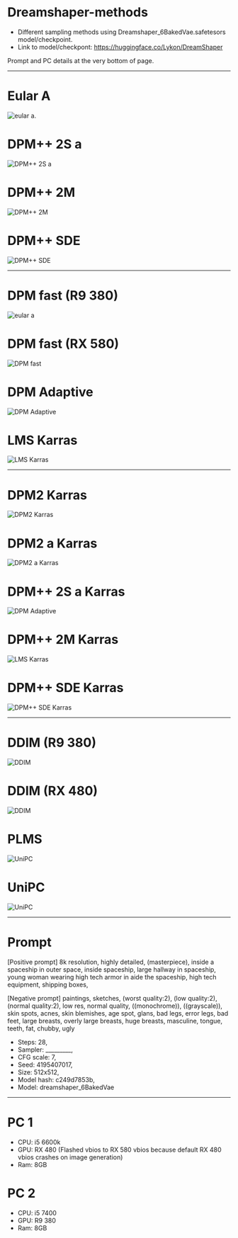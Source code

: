 # Dreamshaper-methods
- Different sampling methods using Dreamshaper_6BakedVae.safetesors model/checkpoint.
- Link to model/checkpont: https://huggingface.co/Lykon/DreamShaper

Prompt and PC details at the very bottom of page. 

---------------------------------------------------

# Eular A
![eular a](images/001_Eular_A_00055-4195407017.png).

# DPM++ 2S a
![DPM++ 2S a](images/003_DPM++_2S_a_00000-4195407017.png)

# DPM++ 2M
![DPM++ 2M](images/004_DPM++_2M_00057-4195407017.png)

# DPM++ SDE
![DPM++ SDE](images/005_DPM++_SDE_00058-4195407017.png)

---------------------------------------------------

# DPM fast (R9 380)
![eular a](images/006_01_DPM_fast_R9_380_[4m]_00001-4195407017.png)

# DPM fast (RX 580)
![DPM fast](images/006_02_DPM_fast_RX_580_[3m50s]_000059-4195407017.png)

# DPM Adaptive
![DPM Adaptive](images/007_DPM_Adaptive_[22min]_00000-4195407017.png)

# LMS Karras
![LMS Karras](images/008_LMS_Karras_00060-4195407017.png)

---------------------------------------------------

# DPM2 Karras
![DPM2 Karras](images/009_DPM2_Karras_00001-4195407017.png)

# DPM2 a Karras
![DPM2 a Karras](images/010_DPM2_a_Karras_[7m_22s]_00000-4195407017.png)

# DPM++ 2S a Karras
![DPM Adaptive](images/011_DPM++_2S_a_Karras[7m27s]_00002-4195407017.png)

# DPM++ 2M Karras
![LMS Karras](images/012_DPM++_2M_Karras_[3m_21s]_00001-4195407017.png)

# DPM++ SDE Karras
![DPM++ SDE Karras](images/013_DPM++_SDE_Karras_00056-4195407017.png)

---------------------------------------------------

# DDIM (R9 380)
![DDIM](images/014_01_DDIM_[2m20s]_R8_380_00005-4195407017.png)

# DDIM (RX 480)
![DDIM](images/014_02_DDIM_[2m25s]_RX_580_00004-4195407017.png)

# PLMS
![UniPC](images/015_PLMS_[2m25s]_00006-4195407017.png)

# UniPC
![UniPC](images/016_UniPC_[2m19s]_00007-4195407017.png)

---------------------------------------------------

# Prompt
[Positive prompt]
8k resolution, highly detailed, (masterpiece), inside a spaceship in outer space, inside spaceship, large hallway in spaceship, young woman wearing high tech armor in aide the spaceship, high tech equipment, shipping boxes,

[Negative prompt]
paintings, sketches, (worst quality:2), (low quality:2), (normal quality:2), low res, normal quality, ((monochrome)), ((grayscale)), skin spots, acnes, skin blemishes, age spot, glans, bad legs, error legs, bad feet, large breasts, overly large breasts, huge breasts, masculine, tongue, teeth, fat, chubby, ugly

- Steps: 28, 
- Sampler: _________, 
- CFG scale: 7, 
- Seed: 4195407017, 
- Size: 512x512, 
- Model hash: c249d7853b, 
- Model: dreamshaper_6BakedVae

---------------------------------------------------

# PC 1
- CPU: i5 6600k
- GPU: RX 480 (Flashed vbios to RX 580 vbios because default RX 480 vbios crashes on image generation)
- Ram: 8GB

# PC 2
- CPU: i5 7400
- GPU: R9 380
- Ram: 8GB

 




